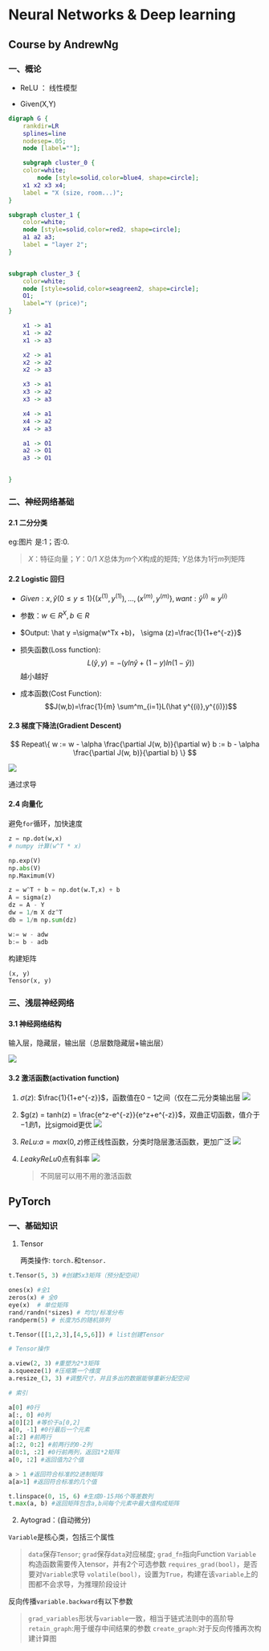# Neural Networks & Deep learning

## Course by AndrewNg

### 一、概论

* ReLU ： 线性模型

* Given(X,Y)

```dot
digraph G {
	rankdir=LR
	splines=line
	nodesep=.05;
	node [label=""];

	subgraph cluster_0 {
	color=white;
		node [style=solid,color=blue4, shape=circle];
	x1 x2 x3 x4;
	label = "X (size, room...)";
}

subgraph cluster_1 {
	color=white;
	node [style=solid,color=red2, shape=circle];
	a1 a2 a3;
	label = "layer 2";
}


subgraph cluster_3 {
	color=white;
	node [style=solid,color=seagreen2, shape=circle];
	O1;
	label="Y (price)";
}

	x1 -> a1
	x1 -> a2
	x1 -> a3

	x2 -> a1
	x2 -> a2
	x2 -> a3

	x3 -> a1
	x3 -> a2
	x3 -> a3

	x4 -> a1
	x4 -> a2
	x4 -> a3

	a1 -> O1
	a2 -> O1
	a3 -> O1


}
```

### 二、神经网络基础

#### 2.1 二分分类

eg:图片 是:$1$；否:$0$.
> $X：$特征向量；$Y：0/1$
> $X$总体为$m$个$X$构成的矩阵;
> $Y$总体为$1$行$m$列矩阵

#### 2.2 Logistic 回归

* $Given : x, \hat y(0\le y \le 1) \{(x^{(1)},y^{(1)}),...,(x^{(m)},y^{(m)}\}, want :\hat y^{(i)} \approx y^{(i)}$
* 参数：$w \in R^X, b \in R$
* $Output: \hat y =\sigma(w^Tx +b)， \sigma (z)=\frac{1}{1+e^{-z}}$

* 损失函数(Loss function):
$$L(\hat y,y)=-(y ln \hat y +(1-y)ln(1-\hat y))$$
    越小越好

* 成本函数(Cost Function):
    $$J(w,b)=\frac{1}{m} \sum^m_{i=1}L(\hat y^{(i)},y^{(i)})$$

#### 2.3 梯度下降法(Gradient Descent)

$$
Repeat\{
	w := w - \alpha \frac{\partial J(w, b)}{\partial w}
	b := b - \alpha \frac{\partial J(w, b)}{\partial b}
\}
$$

<img src = "F:\Mind\Markdown Notes\Pictures\Deep Learning\p1.png">

通过求导

#### 2.4 向量化

避免`for`循环，加快速度
```py
z = np.dot(w,x)
# numpy 计算(w^T * x)

np.exp(V)
np.abs(V)
np.Maximum(V)
```

```py
z = w^T + b = np.dot(w.T,x) + b
A = sigma(z)
dz = A - Y
dw = 1/m X dz^T
db = 1/m np.sum(dz)

w:= w - adw
b:= b - adb
```

构建矩阵

```py
(x, y)
Tensor(x, y)
```

### 三、浅层神经网络

#### 3.1 神经网络结构

输入层，隐藏层，输出层（总层数隐藏层+输出层）

<img src = "F:\Mind\Markdown Notes\Pictures\Deep Learning\p2.png">

#### 3.2 激活函数(activation function)

1. $\sigma(z)$:	$\frac{1}{1+e^{-z}}$，函数值在$0-1$之间（仅在二元分类输出层
	<img src = "F:\Mind\Markdown Notes\Pictures\Deep Learning\p3.png">


2. $g(z) = tanh(z) = \frac{e^z-e^{-z}}{e^z+e^{-z}}$，双曲正切函数，值介于$-1 到 1$，比sigmoid更优
	<img src = "F:\Mind\Markdown Notes\Pictures\Deep Learning\p4.png">

3. $ReLu$:$a = max(0,z)$修正线性函数，分类时隐层激活函数，更加广泛
	<img src = "F:\Mind\Markdown Notes\Pictures\Deep Learning\p5.png">

4. $Leaky ReLu$0点有斜率
	<img src = "F:\Mind\Markdown Notes\Pictures\Deep Learning\p6.png">


	> 不同层可以用不用的激活函数

## PyTorch

### 一、基础知识

1. Tensor

	两类操作: `torch.`和`tensor.`

```py
t.Tensor(5, 3) #创建5x3矩阵（预分配空间）

ones(x) #全1
zeros(x) # 全0
eye(x)	# 单位矩阵
rand/randn(*sizes) # 均匀/标准分布
randperm(5) # 长度为5的随机排列

t.Tensor([[1,2,3],[4,5,6]]) # list创建Tensor

# Tensor操作

a.view(2, 3) #重塑为2*3矩阵
a.squeeze(1) #压缩第一个维度
a.resize_(3, 3) #调整尺寸，并且多出的数据能够重新分配空间

# 索引

a[0] #0行
a[:, 0] #0列
a[0][2] #等价于a[0,2]
a[0, -1] #0行最后一个元素
a[:2] #前两行
a[:2, 0:2] #前两行的0-2列
a[0:1, :2] #0行前两列，返回1*2矩阵
a[0, :2] #返回值为2个值

a > 1 #返回符合标准的2进制矩阵
a[a>1] #返回符合标准的几个值
```

```py
t.linspace(0, 15, 6) #生成0-15共6个等差数列 
t.max(a, b) #返回矩阵包含a,b间每个元素中最大值构成矩阵
```

2. Aytograd：(自动微分)

`Variable`是核心类，包括三个属性
>`data`保存`Tensor`;
>`grad`保存`data`对应梯度;
>`grad_fn`指向Function
`Variable`构造函数需要传入tensor，并有2个可选参数
>`requires_grad(bool)`，是否要对`Variable`求导
> `volatile(bool)`，设置为`True`，构建在该`variable`上的图都不会求导，为推理阶段设计

反向传播`variable.backward`有以下参数
> `grad_variables`形状与`variable`一致，相当于链式法则中的高阶导
> `retain_graph`:用于缓存中间结果的参数
> `create_graph`:对于反向传播再次构建计算图